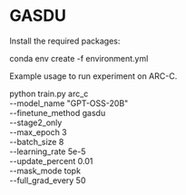 # GASDU
Install the required packages:

conda env create -f environment.yml

Example usage to run experiment on ARC-C.

python train.py arc_c \
  --model_name "GPT-OSS-20B" \
  --finetune_method gasdu \
  --stage2_only \
  --max_epoch 3 \
  --batch_size 8 \
  --learning_rate 5e-5 \
  --update_percent 0.01 \
  --mask_mode topk \
  --full_grad_every 50
